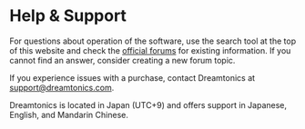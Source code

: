 # Help & Support

For questions about operation of the software, use the search tool at the top of this website and check the [official forums](https://forum.synthesizerv.com/search) for existing information. If you cannot find an answer, consider creating a new forum topic.

If you experience issues with a purchase, contact Dreamtonics at [support@dreamtonics.com](mailto:support@dreamtonics.com).

Dreamtonics is located in Japan (UTC+9) and offers support in Japanese, English, and Mandarin Chinese.